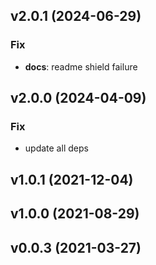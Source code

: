 ## v2.0.1 (2024-06-29)

### Fix

- **docs**: readme shield failure

## v2.0.0 (2024-04-09)

### Fix

- update all deps

## v1.0.1 (2021-12-04)

## v1.0.0 (2021-08-29)

## v0.0.3 (2021-03-27)
